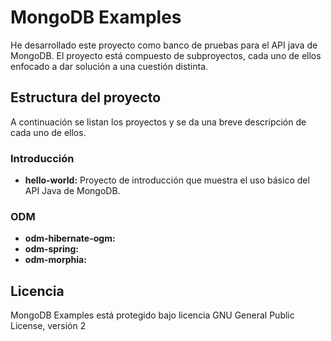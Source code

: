 MongoDB Examples
================

He desarrollado este proyecto como banco de pruebas para el API java de MongoDB.
El proyecto  está compuesto de subproyectos, cada uno de ellos enfocado a dar solución a una cuestión distinta. 

Estructura del proyecto
-----------------------

A continuación se listan los proyectos y se da una breve descripción de cada uno de ellos.

### Introducción

 * **hello-world:** Proyecto de introducción que muestra el uso básico del API Java de MongoDB.
 
### ODM

 * **odm-hibernate-ogm:** 
 * **odm-spring:** 
 * **odm-morphia:** 

Licencia
--------

MongoDB Examples está protegido bajo licencia GNU General Public License, versión 2